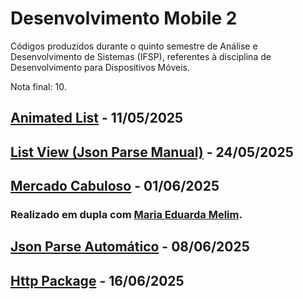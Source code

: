 # Desenvolvimento Mobile 2
Códigos produzidos durante o quinto semestre de Análise e Desenvolvimento de Sistemas (IFSP), referentes à disciplina de Desenvolvimento para Dispositivos Móveis.

Nota final: 10.

## [Animated List](https://github.com/fernandalopesbarbalho/myapp/tree/main/lib/annimated_list) - 11/05/2025

## [List View (Json Parse Manual)](https://github.com/fernandalopesbarbalho/myapp/tree/main/lib/list_view) - 24/05/2025

## [Mercado Cabuloso](https://github.com/dudelim/Mercado-Cabuloso) - 01/06/2025
### Realizado em dupla com [Maria Eduarda Melim](https://github.com/dudelim).

## [Json Parse Automático](https://github.com/fernandalopesbarbalho/myapp/tree/main/lib/json) - 08/06/2025

## [Http Package](https://github.com/fernandalopesbarbalho/myapp/tree/main/lib/http) - 16/06/2025
